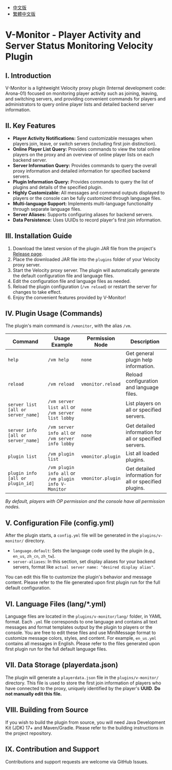 - [中文版](./README.md)
- [繁體中文版](./README_TW.md)

# V-Monitor - Player Activity and Server Status Monitoring Velocity Plugin

## I. Introduction
V-Monitor is a lightweight Velocity proxy plugin (Internal development code: Arona-01) focused on monitoring player activity such as joining, leaving, and switching servers, and providing convenient commands for players and administrators to query online player lists and detailed backend server information.

## II. Key Features
- **Player Activity Notifications:** Send customizable messages when players join, leave, or switch servers (including first join distinction).
- **Online Player List Query:** Provides commands to view the total online players on the proxy and an overview of online player lists on each backend server.
- **Server Information Query:** Provides commands to query the overall proxy information and detailed information for specified backend servers.
- **Plugin Information Query:** Provides commands to query the list of plugins and details of the specified plugin.
- **Highly Customizable:** All messages and command outputs displayed to players or the console can be fully customized through language files.
- **Multi-language Support:** Implements multi-language functionality through separate language files.
- **Server Aliases:** Supports configuring aliases for backend servers.
- **Data Persistence:** Uses UUIDs to record player's first join information.

## III. Installation Guide
1.  Download the latest version of the plugin JAR file from the project's [Release page](https://github.com/MC-Nirvana/V-Monitor/releases/latest).
2.  Place the downloaded JAR file into the `plugins` folder of your Velocity proxy server.
3.  Start the Velocity proxy server. The plugin will automatically generate the default configuration file and language files.
4.  Edit the configuration file and language files as needed.
5.  Reload the plugin configuration (`/vm reload`) or restart the server for changes to take effect.
6.  Enjoy the convenient features provided by V-Monitor!

## IV. Plugin Usage (Commands)
The plugin's main command is `/vmonitor`, with the alias `/vm`.

| Command                            | Usage Example                                        | Permission Node   | Description                                            |
|------------------------------------|------------------------------------------------------|-------------------|--------------------------------------------------------|
| `help`                             | `/vm help`                                           | `none`            | Get general plugin help information.                   |
| `reload`                           | `/vm reload`                                         | `vmonitor.reload` | Reload configuration and language files.               |
| `server list [all or server_name]` | `/vm server list all` or `/vm server list lobby`     | `none`            | List players on all or specified servers.              |
| `server info [all or server_name]` | `/vm server info all` or `/vm server info lobby`     | `none`            | Get detailed information for all or specified servers. |
| `plugin list`                      | `/vm plugin list`                                    | `vmonitor.plugin` | List all loaded plugins.                               |
| `plugin info [all or plugin_id]`   | `/vm plugin info all` or `/vm plugin info V-Monitor` | `vmonitor.plugin` | Get detailed information for all or specified plugins. |

*By default, players with OP permission and the console have all permission nodes.*

## V. Configuration File (config.yml)
After the plugin starts, a `config.yml` file will be generated in the `plugins/v-monitor/` directory.

- `language.default`: Sets the language code used by the plugin (e.g., `en_us`, `zh_cn`, `zh_tw`).
- `server-aliases`: In this section, set display aliases for your backend servers, format like `actual server name: "desired display alias"`.

You can edit this file to customize the plugin's behavior and message content. Please refer to the file generated upon first plugin run for the full default configuration.

## VI. Language Files (lang/*.yml)
Language files are located in the `plugins/v-monitor/lang/` folder, in YAML format.
Each `.yml` file corresponds to one language and contains all text messages and format templates output by the plugin to players or the console. You are free to edit these files and use MiniMessage format to customize message colors, styles, and content.
For example, `en_us.yml` contains all messages in English. Please refer to the files generated upon first plugin run for the full default language files.

## VII. Data Storage (playerdata.json)
The plugin will generate a `playerdata.json` file in the `plugins/v-monitor/` directory.
This file is used to store the first join information of players who have connected to the proxy, uniquely identified by the player's **UUID**. **Do not manually edit this file.**

## VIII. Building from Source
If you wish to build the plugin from source, you will need Java Development Kit (JDK) 17+ and Maven/Gradle. Please refer to the building instructions in the project repository.

## IX. Contribution and Support
Contributions and support requests are welcome via GitHub Issues.